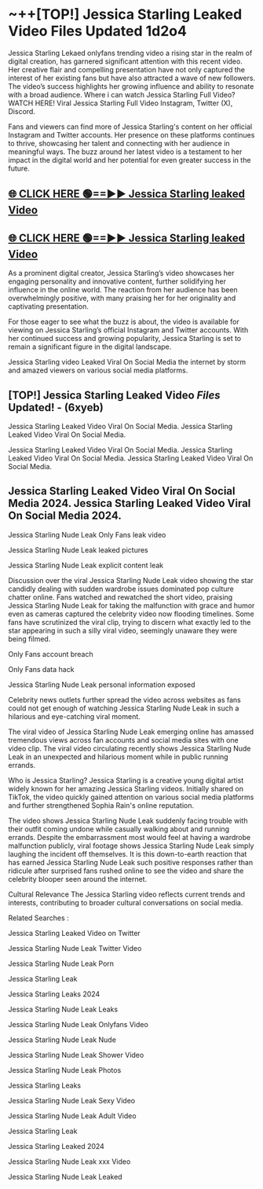 # ~++[TOP!] Jessica Starling Leaked Video Files Updated 1d2o4

 Jessica Starling Lekaed onlyfans trending video a rising star in the realm of digital creation, has garnered significant attention with this recent video. Her creative flair and compelling presentation have not only captured the interest of her existing fans but have also attracted a wave of new followers. The video’s success highlights her growing influence and ability to resonate with a broad audience.
Where i can watch  Jessica Starling Full Video? WATCH HERE! Viral  Jessica Starling Full Video Instagram, Twitter (X), Discord.


Fans and viewers can find more of  Jessica Starling's content on her official Instagram and Twitter accounts. Her presence on these platforms continues to thrive, showcasing her talent and connecting with her audience in meaningful ways. The buzz around her latest video is a testament to her impact in the digital world and her potential for even greater success in the future.


## [🌐 CLICK HERE 🟢==►►  Jessica Starling leaked Video ](https://onlyclips.site?title=Jessica_Starling&ref=git)

## [🌐 CLICK HERE 🟢==►►  Jessica Starling leaked Video ](https://onlyclips.site?title=Jessica_Starling&ref=git)


As a prominent digital creator,  Jessica Starling’s video showcases her engaging personality and innovative content, further solidifying her influence in the online world. The reaction from her audience has been overwhelmingly positive, with many praising her for her originality and captivating presentation.

For those eager to see what the buzz is about, the video is available for viewing on  Jessica Starling’s official Instagram and Twitter accounts. With her continued success and growing popularity,  Jessica Starling is set to remain a significant figure in the digital landscape.


  Jessica Starling video Leaked Viral On Social Media the internet by storm and amazed viewers on various social media platforms.


## [TOP!]  Jessica Starling Leaked Video *Files* Updated! - (6xyeb) 

 Jessica Starling Leaked Video Viral On Social Media. Jessica Starling Leaked Video Viral On Social Media.

 Jessica Starling Leaked Video Viral On Social Media. Jessica Starling Leaked Video Viral On Social Media. Jessica Starling Leaked Video Viral On Social Media.


##  Jessica Starling Leaked Video Viral On Social Media 2024. Jessica Starling Leaked Video Viral On Social Media 2024.
 Jessica Starling Nude Leak Only Fans leak video

 Jessica Starling Nude Leak leaked pictures

 Jessica Starling Nude Leak explicit content leak

Discussion over the viral  Jessica Starling Nude Leak video showing the star candidly dealing with sudden wardrobe issues dominated pop culture chatter online. Fans watched and rewatched the short video, praising  Jessica Starling Nude Leak for taking the malfunction with grace and humor even as cameras captured the celebrity video now flooding timelines. Some fans have scrutinized the viral clip, trying to discern what exactly led to the star appearing in such a silly viral video, seemingly unaware they were being filmed.


Only Fans account breach

Only Fans data hack

 Jessica Starling Nude Leak personal information exposed

Celebrity news outlets further spread the video across websites as fans could not get enough of watching  Jessica Starling Nude Leak in such a hilarious and eye-catching viral moment.


The viral video of  Jessica Starling Nude Leak emerging online has amassed tremendous views across fan accounts and social media sites with one video clip. The viral video circulating recently shows  Jessica Starling Nude Leak in an unexpected and hilarious moment while in public running errands.


Who is  Jessica Starling?  Jessica Starling is a creative young digital artist widely known for her amazing  Jessica Starling videos. Initially shared on TikTok, the video quickly gained attention on various social media platforms and further strengthened Sophia Rain's online reputation.

The video shows  Jessica Starling Nude Leak suddenly facing trouble with their outfit coming undone while casually walking about and running errands. Despite the embarrassment most would feel at having a wardrobe malfunction publicly, viral footage shows  Jessica Starling Nude Leak simply laughing the incident off themselves. It is this down-to-earth reaction that has earned  Jessica Starling Nude Leak such positive responses rather than ridicule after surprised fans rushed online to see the video and share the celebrity blooper seen around the internet.

Cultural Relevance The  Jessica Starling video reflects current trends and interests, contributing to broader cultural conversations on social media.

Related Searches :

 Jessica Starling Leaked Video on Twitter

 Jessica Starling Nude Leak Twitter Video

 Jessica Starling Nude Leak Porn

 Jessica Starling Leak 

 Jessica Starling Leaks 2024

 Jessica Starling Nude Leak Leaks

 Jessica Starling Nude Leak Onlyfans Video

 Jessica Starling Nude Leak Nude

 Jessica Starling Nude Leak Shower Video

 Jessica Starling Nude Leak Photos

 Jessica Starling Leaks

 Jessica Starling Nude Leak Sexy Video

 Jessica Starling Nude Leak Adult Video

 Jessica Starling Leak

 Jessica Starling Leaked 2024

 Jessica Starling Nude Leak xxx Video

 Jessica Starling Nude Leak Leaked